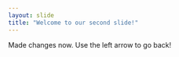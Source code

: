 ```yaml
---
layout: slide
title: "Welcome to our second slide!"
---
```

Made changes now.
Use the left arrow to go back!
